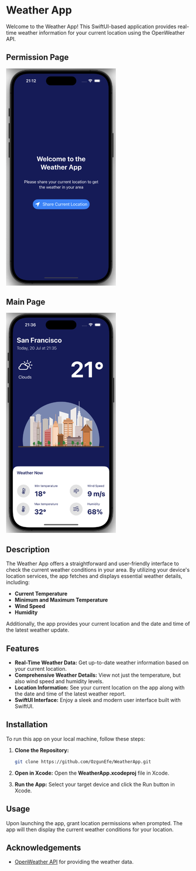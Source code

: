 
# Weather App

Welcome to the Weather App! This SwiftUI-based application provides real-time weather information for your current location using the OpenWeather API.

 ## Permission Page
<img src="Permission-page.png" alt="Permission Page" width="300"/>

## Main Page
<img src="App-page.png" alt="Main Page" width="300"/>

## Description

The Weather App offers a straightforward and user-friendly interface to check the current weather conditions in your area. By utilizing your device's location services, the app fetches and displays essential weather details, including:

- **Current Temperature**
- **Minimum and Maximum Temperature**
- **Wind Speed**
- **Humidity**

Additionally, the app provides your current location and the date and time of the latest weather update.

## Features

- **Real-Time Weather Data:** Get up-to-date weather information based on your current location.
- **Comprehensive Weather Details:** View not just the temperature, but also wind speed and humidity levels.
- **Location Information:** See your current location on the app along with the date and time of the latest weather report.
- **SwiftUI Interface:** Enjoy a sleek and modern user interface built with SwiftUI.

## Installation

To run this app on your local machine, follow these steps:

1. **Clone the Repository:**
   ```bash
   git clone https://github.com/OzgunEfe/WeatherApp.git
   
2. **Open in Xcode:**
   Open the **WeatherApp.xcodeproj** file in Xcode.
   
3. **Run the App:**
   Select your target device and click the Run button in Xcode.
   
## Usage

Upon launching the app, grant location permissions when prompted. The app will then display the current weather conditions for your location.

## Acknowledgements

- [OpenWeather API](https://openweathermap.org/api) for providing the weather data.

   
   
